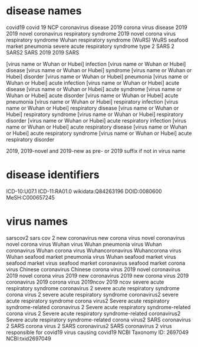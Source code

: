 # disease names
covid19
covid 19
NCP
coronavirus disease 2019
corona virus disease 2019
2019 novel coronavirus respiratory syndrome
2019 novel corona virus respiratory syndrome
Wuhan respiratory syndrome
(WuRS)
WuRS
seafood market pneumonia
severe acute respiratory syndrome type 2
SARS 2
SARS2
SARS 2019
2019 SARS

[virus name or Wuhan or Hubei] infection
[virus name or Wuhan or Hubei] disease
[virus name or Wuhan or Hubei] syndrome
[virus name or Wuhan or Hubei] disorder
[virus name or Wuhan or Hubei] pneumonia
[virus name or Wuhan or Hubei] acute infection
[virus name or Wuhan or Hubei] acute disease
[virus name or Wuhan or Hubei] acute syndrome
[virus name or Wuhan or Hubei] acute disorder
[virus name or Wuhan or Hubei] acute pneumonia
[virus name or Wuhan or Hubei] respiratory infection
[virus name or Wuhan or Hubei] respiratory disease
[virus name or Wuhan or Hubei] respiratory syndrome
[virus name or Wuhan or Hubei] respiratory disorder
[virus name or Wuhan or Hubei] acute respiratory infection
[virus name or Wuhan or Hubei] acute respiratory disease
[virus name or Wuhan or Hubei] acute respiratory syndrome
[virus name or Wuhan or Hubei] acute respiratory disorder

2019, 2019-novel and 2019-new as pre- or 2019 suffix if not in virus name



# disease identifiers
ICD-10:U07.1
ICD-11:RA01.0
wikidata:Q84263196
DOID:0080600
MeSH:C000657245 

  
# virus names
sarscov2
sars cov 2
new coronavirus
new corona virus
novel coronavirus
novel corona virus
Wuhan virus
Wuhan pneumonia virus
Wuhan coronavirus
Wuhan corona virus
Wuhancoronavirus
Wuhancorona virus
Wuhan seafood market pneumonia virus
Wuhan seafood market virus
seafood market virus
seafood market coronavirus
seafood market corona virus
Chinese coronavirus
Chinese corona virus
2019 novel coronavirus
2019 novel corona virus
2019 new coronavirus
2019 new corona virus
2019 coronavirus
2019 corona virus
2019ncov
2019 ncov
severe acute respiratory syndrome coronavirus 2
severe acute respiratory syndrome corona virus 2
severe acute respiratory syndrome coronavirus2
severe acute respiratory syndrome corona virus2
Severe acute respiratory syndrome-related coronavirus 2
Severe acute respiratory syndrome-related corona virus 2
Severe acute respiratory syndrome-related coronavirus2
Severe acute respiratory syndrome-related corona virus2
SARS coronavirus 2
SARS corona virus 2
SARS coronavirus2
SARS coronavirus 2
virus responsible for covid19
virus causing covid19
NCBI Taxonomy ID: 2697049
NCBI:txid2697049



